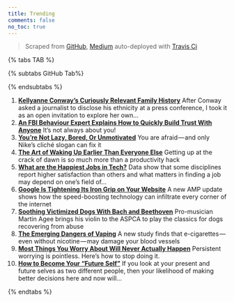 ```yaml
---
title: Trending
comments: false
no_toc: true
---
```


> Scraped from [GitHub](https://github.com/trending), [Medium](https://medium.com/topic/popular)
auto-deployed with [Travis Ci](https://travis-ci.org/)

{% tabs TAB %}
<!-- tab GitHub -->
{% subtabs GitHub Tab%}
<!-- tab Daily -->
<!-- endtab -->
<!-- tab Weekly -->
<!-- endtab -->
<!-- tab Monthly -->
<!-- endtab -->
{% endsubtabs %}
<!-- endtab --><!-- tab Medium -->
1. [**Kellyanne Conway’s Curiously Relevant Family History**](https://gen.medium.com/kellyanne-conways-curiously-relevant-family-history-88c0f86876de?source=topic_page---------------------------20)
After Conway asked a journalist to disclose his ethnicity at a press conference, I took it as an open invitation to explore her own…
2. [**An FBI Behaviour Expert Explains How to Quickly Build Trust With Anyone**](https://medium.com/personal-growth/an-fbi-behaviour-expert-explains-how-to-quickly-build-trust-with-anyone-94a05be01cea?source=topic_page---------0------------------1)
It’s not always about you!
3. [**You’re Not Lazy, Bored, Or Unmotivated**](https://medium.com/@ngoeke/youre-not-lazy-bored-or-unmotivated-35891b1f3376?source=topic_page---------1------------------1)
You are afraid — and only Nike’s cliché slogan can fix it
4. [**The Art of Waking Up Earlier Than Everyone Else**](https://humanparts.medium.com/the-truth-about-why-you-need-to-wake-up-early-4ce358303617?source=topic_page---------2------------------1)
Getting up at the crack of dawn is so much more than a productivity hack
5. [**What are the Happiest Jobs in Tech?**](https://towardsdatascience.com/what-are-the-happiest-jobs-in-tech-4c4d33e065f0?source=topic_page---------4------------------1)
Data show that some disciplines report higher satisfaction than others and what matters in finding a job  may depend on one’s field of…
6. [**Google Is Tightening Its Iron Grip on Your Website**](https://onezero.medium.com/google-is-tightening-its-iron-grip-on-your-website-27e06b3150e0?source=topic_page---------5------------------1)
A new AMP update shows how the speed-boosting technology can infiltrate every corner of the internet
7. [**Soothing Victimized Dogs With Bach and Beethoven**](https://tenderly.medium.com/soothing-victimized-dogs-with-bach-and-beethoven-6f92eeb0e51a?source=topic_page---------6------------------1)
Pro-musician Martin Agee brings his violin to the ASPCA to play the classics for dogs recovering from abuse
8. [**The Emerging Dangers of Vaping**](https://elemental.medium.com/the-emerging-dangers-of-vaping-c66676f5253a?source=topic_page---------7------------------1)
A new study finds that e-cigarettes — even without nicotine — may damage your blood vessels
9. [**Most Things You Worry About Will Never Actually Happen**](https://elemental.medium.com/most-things-you-worry-about-will-never-actually-happen-83bff850c5f9?source=topic_page---------8------------------1)
Persistent worrying is pointless. Here’s how to stop doing it.
10. [**How to Become Your “Future Self”**](https://medium.com/better-marketing/5-ways-to-reframe-your-identity-and-create-success-7d4634321c4d?source=topic_page---------9------------------1)
If you look at your present and future selves as two different people, then your likelihood of making better decisions here and now will…
<!-- endtab -->
{% endtabs %}
